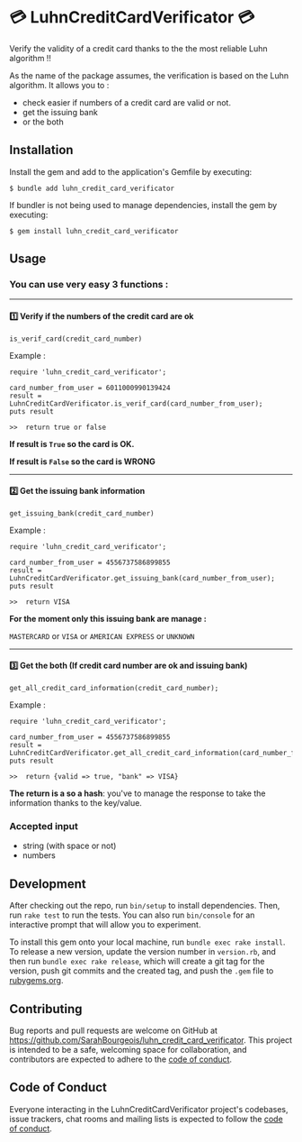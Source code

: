 # :credit_card: LuhnCreditCardVerificator :credit_card:

Verify the validity of a credit card thanks to the the most reliable Luhn algorithm !!

As the name of the package assumes, the verification is based on the Luhn algorithm. It allows you to :
- check easier if numbers of a credit card are valid or not.
- get the issuing bank
- or the both



## Installation

Install the gem and add to the application's Gemfile by executing:

    $ bundle add luhn_credit_card_verificator

If bundler is not being used to manage dependencies, install the gem by executing:

    $ gem install luhn_credit_card_verificator

## Usage

###  You can use very easy 3 functions : 

----

#### :one: Verify if the numbers of the credit card are ok
```
is_verif_card(credit_card_number)
```
Example : 
```
require 'luhn_credit_card_verificator';

card_number_from_user = 6011000990139424
result = LuhnCreditCardVerificator.is_verif_card(card_number_from_user);
puts result

>>  return true or false
```

__If result is `True` so the card is OK.__

__If result is `False` so the card is WRONG__

---

#### :two: Get the issuing bank information 
```
get_issuing_bank(credit_card_number)
```
Example : 
```
require 'luhn_credit_card_verificator';

card_number_from_user = 4556737586899855
result = LuhnCreditCardVerificator.get_issuing_bank(card_number_from_user);
puts result

>>  return VISA 
```

__For the moment only this issuing bank are manage :__

`MASTERCARD`  or `VISA` or `AMERICAN EXPRESS` or `UNKNOWN` 

---

#### :three: Get the both (If credit card number are ok and issuing bank)

```
get_all_credit_card_information(credit_card_number);
```
Example :
```
require 'luhn_credit_card_verificator';

card_number_from_user = 4556737586899855
result = LuhnCreditCardVerificator.get_all_credit_card_information(card_number_from_user);
puts result

>>  return {valid => true, "bank" => VISA} 
```
__The return is a so a hash__: you've to manage the response to take the information thanks to the key/value.


### Accepted input 
- string (with space or not)
- numbers


## Development

After checking out the repo, run `bin/setup` to install dependencies. Then, run `rake test` to run the tests. You can also run `bin/console` for an interactive prompt that will allow you to experiment.

To install this gem onto your local machine, run `bundle exec rake install`. To release a new version, update the version number in `version.rb`, and then run `bundle exec rake release`, which will create a git tag for the version, push git commits and the created tag, and push the `.gem` file to [rubygems.org](https://rubygems.org).

## Contributing

Bug reports and pull requests are welcome on GitHub at https://github.com/SarahBourgeois/luhn_credit_card_verificator. This project is intended to be a safe, welcoming space for collaboration, and contributors are expected to adhere to the [code of conduct](https://github.com/[USERNAME]/luhn_credit_card_verificator/blob/master/CODE_OF_CONDUCT.md).

## Code of Conduct

Everyone interacting in the LuhnCreditCardVerificator project's codebases, issue trackers, chat rooms and mailing lists is expected to follow the [code of conduct](https://github.com/SarahBourgeois/luhn_credit_card_verificator/blob/master/CODE_OF_CONDUCT.md).
